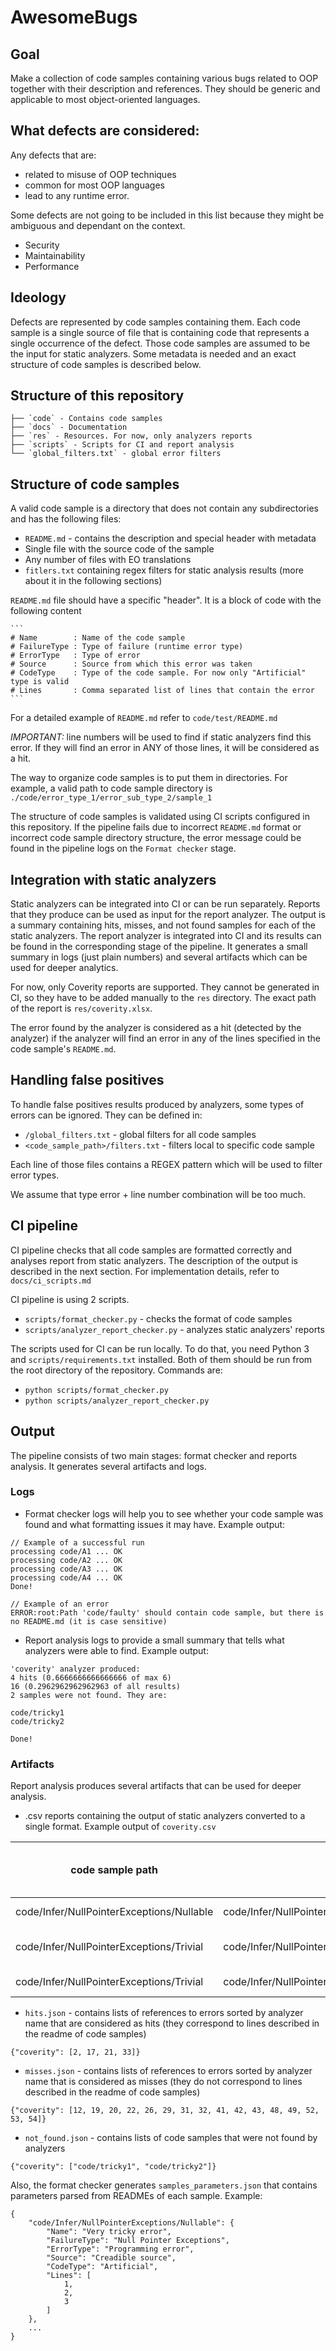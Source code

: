 # AwesomeBugs

## Goal

Make a collection of code samples containing various bugs related to OOP together with their description and references. They should be generic and applicable to most object-oriented languages.

## What defects are considered:

Any defects that are:

- related to misuse of OOP techniques
- common for most OOP languages
- lead to any runtime error.

Some defects are not going to be included in this list because they might be ambiguous and dependant on the context.

- Security
- Maintainability
- Performance

## Ideology

Defects are represented by code samples containing them. Each code sample is a single source of file that is containing code that represents a single occurrence of the defect. Those code samples are assumed to be the input for static analyzers. Some metadata is needed and an exact structure of code samples is described below.

## Structure of this repository

```
├── `code` - Contains code samples
├── `docs` - Documentation
├── `res` - Resources. For now, only analyzers reports
├── `scripts` - Scripts for CI and report analysis
└── `global_filters.txt` - global error filters
```

## Structure of code samples

A valid code sample is a directory that does not contain any subdirectories and has the following files:

- `README.md` - contains the description and special header with metadata
- Single file with the source code of the sample
- Any number of files with EO translations
- `fitlers.txt` containing regex filters for static analysis results (more about it in the following sections)

`README.md` file should have a specific "header". It is a block of code with the following content


	```
	# Name        : Name of the code sample
	# FailureType : Type of failure (runtime error type)
	# ErrorType   : Type of error
	# Source      : Source from which this error was taken
	# CodeType    : Type of the code sample. For now only "Artificial" type is valid 
	# Lines       : Comma separated list of lines that contain the error
	```

For a detailed example of `README.md` refer to `code/test/README.md`

*IMPORTANT:* line numbers will be used to find if static analyzers find this error. If they will find an error in ANY of those lines, it will be considered as a hit.

The way to organize code samples is to put them in directories. For example, a valid path to code sample directory is `./code/error_type_1/error_sub_type_2/sample_1`

The structure of code samples is validated using CI scripts configured in this repository. If the pipeline fails due to incorrect `README.md` format or incorrect code sample directory structure, the error message could be found in the pipeline logs on the `Format checker` stage.

## Integration with static analyzers

Static analyzers can be integrated into CI or can be run separately. Reports that they produce can be used as input for the report analyzer. The output is a summary containing hits, misses, and not found samples for each of the static analyzers. The report analyzer is integrated into CI and its results can be found in the corresponding stage of the pipeline. It generates a small summary in logs (just plain numbers) and several artifacts which can be used for deeper analytics.

For now, only Coverity reports are supported. They cannot be generated in CI, so they have to be added manually to the `res` directory. The exact path of the report is `res/coverity.xlsx`.

The error found by the analyzer is considered as a hit (detected by the analyzer) if the analyzer will find an error in any of the lines specified in the code sample's `README.md`.

## Handling false positives

To handle false positives results produced by analyzers, some types of errors can be ignored. They can be defined in:

- `/global_filters.txt` - global filters for all code samples
- `<code_sample_path>/filters.txt` - filters local to specific code sample

Each line of those files contains a REGEX pattern which will be used to filter error types.

We assume that type error + line number combination will be too much.


## CI pipeline

CI pipeline checks that all code samples are formatted correctly and analyses report from static analyzers. The description of the output is described in the next section. For implementation details, refer to `docs/ci_scripts.md`

CI pipeline is using 2 scripts. 
- `scripts/format_checker.py` - checks the format of code samples
- `scripts/analyzer_report_checker.py` - analyzes static analyzers' reports

The scripts used for CI can be run locally. To do that, you need Python 3 and `scripts/requirements.txt` installed. Both of them should be run from the root directory of the repository. Commands are:

- `python scripts/format_checker.py`
- `python scripts/analyzer_report_checker.py`

## Output

The pipeline consists of two main stages: format checker and reports analysis. It generates several artifacts and logs.

### Logs

- Format checker logs will help you to see whether your code sample was found and what formatting issues it may have. Example output:

```
// Example of a successful run
processing code/A1 ... OK
processing code/A2 ... OK
processing code/A3 ... OK
processing code/A4 ... OK
Done!

// Example of an error
ERROR:root:Path 'code/faulty' should contain code sample, but there is no README.md (it is case sensitive)
```
	

- Report analysis logs to provide a small summary that tells what analyzers were able to find. Example output:

```
'coverity' analyzer produced: 
4 hits (0.6666666666666666 of max 6)
16 (0.2962962962962963 of all results)
2 samples were not found. They are:

code/tricky1
code/tricky2

Done!
```

### Artifacts

Report analysis produces several artifacts that can be used for deeper analysis.

- .csv reports containing the output of static analyzers converted to a single format. Example output of `coverity.csv`

| code sample path | file path | line | error type | report reference line number |
| ---------------- | --------- | ---- | ---------- | ---------------------------- |
| code/Infer/NullPointerExceptions/Nullable | code/Infer/NullPointerExceptions/Nullable/InferNullableTests.java | 21 | cov:USELESS_CALL:Useless call:Incorrect expression | 1 |
| code/Infer/NullPointerExceptions/Trivial | code/Infer/NullPointerExceptions/Trivial/InferTrivialNPETests.java | 130 | cov:NULL_RETURNS:Dereference null return value:Null pointer dereferences | 2 |
| code/Infer/NullPointerExceptions/Trivial | code/Infer/NullPointerExceptions/Trivial/InferTrivialNPETests.java | 164 | cov:USELESS_CALL:Useless call:Incorrect expression | 3 |

- `hits.json` - contains lists of references to errors sorted by analyzer name that are considered as hits (they correspond to lines described in the readme of code samples)

```
{"coverity": [2, 17, 21, 33]}
```

- `misses.json` - contains lists of references to errors sorted by analyzer name that is considered as misses (they do not correspond to lines described in the readme of code samples)

```
{"coverity": [12, 19, 20, 22, 26, 29, 31, 32, 41, 42, 43, 48, 49, 52, 53, 54]}
```

- `not_found.json` - contains lists of code samples that were not found by analyzers

```
{"coverity": ["code/tricky1", "code/tricky2"]}
```

Also, the format checker generates `samples_parameters.json` that contains parameters parsed from READMEs of each sample. Example:

```
{
    "code/Infer/NullPointerExceptions/Nullable": {
        "Name": "Very tricky error",
        "FailureType": "Null Pointer Exceptions",
        "ErrorType": "Programming error",
        "Source": "Creadible source",
        "CodeType": "Artificial",
        "Lines": [
            1,
            2,
            3
        ]
    },
    ...
}
```



